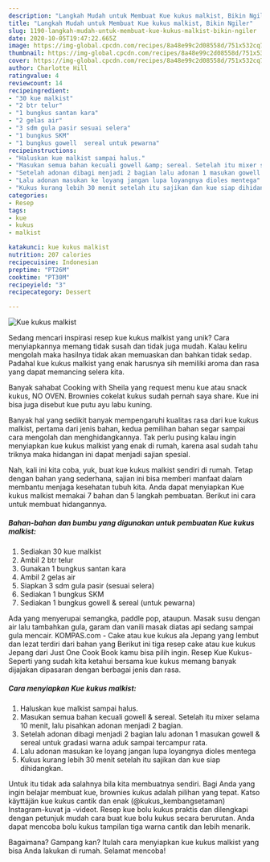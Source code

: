 ```yaml
---
description: "Langkah Mudah untuk Membuat Kue kukus malkist, Bikin Ngiler"
title: "Langkah Mudah untuk Membuat Kue kukus malkist, Bikin Ngiler"
slug: 1190-langkah-mudah-untuk-membuat-kue-kukus-malkist-bikin-ngiler
date: 2020-10-05T19:47:22.665Z
image: https://img-global.cpcdn.com/recipes/8a48e99c2d08558d/751x532cq70/kue-kukus-malkist-foto-resep-utama.jpg
thumbnail: https://img-global.cpcdn.com/recipes/8a48e99c2d08558d/751x532cq70/kue-kukus-malkist-foto-resep-utama.jpg
cover: https://img-global.cpcdn.com/recipes/8a48e99c2d08558d/751x532cq70/kue-kukus-malkist-foto-resep-utama.jpg
author: Charlotte Hill
ratingvalue: 4
reviewcount: 14
recipeingredient:
- "30 kue malkist"
- "2 btr telur"
- "1 bungkus santan kara"
- "2 gelas air"
- "3 sdm gula pasir sesuai selera"
- "1 bungkus SKM"
- "1 bungkus gowell  sereal untuk pewarna"
recipeinstructions:
- "Haluskan kue malkist sampai halus."
- "Masukan semua bahan kecuali gowell &amp; sereal. Setelah itu mixer selama 10 menit, lalu pisahkan adonan menjadi 2 bagian."
- "Setelah adonan dibagi menjadi 2 bagian lalu adonan 1 masukan gowell &amp; sereal untuk gradasi warna aduk sampai tercampur rata."
- "Lalu adonan masukan ke loyang jangan lupa loyangnya dioles mentega"
- "Kukus kurang lebih 30 menit setelah itu sajikan dan kue siap dihidangkan."
categories:
- Resep
tags:
- kue
- kukus
- malkist

katakunci: kue kukus malkist 
nutrition: 207 calories
recipecuisine: Indonesian
preptime: "PT26M"
cooktime: "PT30M"
recipeyield: "3"
recipecategory: Dessert

---
```



![Kue kukus malkist](https://img-global.cpcdn.com/recipes/8a48e99c2d08558d/751x532cq70/kue-kukus-malkist-foto-resep-utama.jpg)

Sedang mencari inspirasi resep kue kukus malkist yang unik? Cara menyiapkannya memang tidak susah dan tidak juga mudah. Kalau keliru mengolah maka hasilnya tidak akan memuaskan dan bahkan tidak sedap. Padahal kue kukus malkist yang enak harusnya sih memiliki aroma dan rasa yang dapat memancing selera kita.

Banyak sahabat Cooking with Sheila yang request menu kue atau snack kukus, NO OVEN. Brownies cokelat kukus sudah pernah saya share. Kue ini bisa juga disebut kue putu ayu labu kuning.

Banyak hal yang sedikit banyak mempengaruhi kualitas rasa dari kue kukus malkist, pertama dari jenis bahan, kedua pemilihan bahan segar sampai cara mengolah dan menghidangkannya. Tak perlu pusing kalau ingin menyiapkan kue kukus malkist yang enak di rumah, karena asal sudah tahu triknya maka hidangan ini dapat menjadi sajian spesial.


Nah, kali ini kita coba, yuk, buat kue kukus malkist sendiri di rumah. Tetap dengan bahan yang sederhana, sajian ini bisa memberi manfaat dalam membantu menjaga kesehatan tubuh kita. Anda dapat menyiapkan Kue kukus malkist memakai 7 bahan dan 5 langkah pembuatan. Berikut ini cara untuk membuat hidangannya.

<!--inarticleads1-->

##### Bahan-bahan dan bumbu yang digunakan untuk pembuatan Kue kukus malkist:

1. Sediakan 30 kue malkist
1. Ambil 2 btr telur
1. Gunakan 1 bungkus santan kara
1. Ambil 2 gelas air
1. Siapkan 3 sdm gula pasir (sesuai selera)
1. Sediakan 1 bungkus SKM
1. Sediakan 1 bungkus gowell &amp; sereal (untuk pewarna)


Ada yang menyerupai semangka, paddle pop, ataupun. Masak susu dengan air lalu tambahkan gula, garam dan vanili masak diatas api sedang sampai gula mencair. KOMPAS.com - Cake atau kue kukus ala Jepang yang lembut dan lezat terdiri dari bahan yang Berikut ini tiga resep cake atau kue kukus Jepang dari Just One Cook Book kamu bisa pilih ingin. Resep Kue Kukus-Seperti yang sudah kita ketahui bersama kue kukus memang banyak dijajakan dipasaran dengan berbagai jenis dan rasa. 

<!--inarticleads2-->

##### Cara menyiapkan Kue kukus malkist:

1. Haluskan kue malkist sampai halus.
1. Masukan semua bahan kecuali gowell &amp; sereal. Setelah itu mixer selama 10 menit, lalu pisahkan adonan menjadi 2 bagian.
1. Setelah adonan dibagi menjadi 2 bagian lalu adonan 1 masukan gowell &amp; sereal untuk gradasi warna aduk sampai tercampur rata.
1. Lalu adonan masukan ke loyang jangan lupa loyangnya dioles mentega
1. Kukus kurang lebih 30 menit setelah itu sajikan dan kue siap dihidangkan.


Untuk itu tidak ada salahnya bila kita membuatnya sendiri. Bagi Anda yang ingin belajar membuat kue, brownies kukus adalah pilihan yang tepat. Katso käyttäjän kue kukus cantik dan enak (@kukus_kembangsetaman) Instagram-kuvat ja -videot. Resep kue bolu kukus praktis dan dilengkapi dengan petunjuk mudah cara buat kue bolu kukus secara berurutan. Anda dapat mencoba bolu kukus tampilan tiga warna cantik dan lebih menarik. 

Bagaimana? Gampang kan? Itulah cara menyiapkan kue kukus malkist yang bisa Anda lakukan di rumah. Selamat mencoba!
